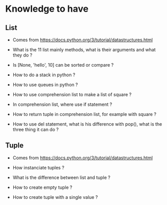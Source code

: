 # Knowledge to have


## List 
- Comes from https://docs.python.org/3/tutorial/datastructures.html

- What is the 11 list mainly methods, what is their arguments and what they do ? 
- Is [None, 'hello', 10] can be sorted or compare ? 
- How to do a stack in python ? 
- How to use queues in python ? 
- How to use comprehension list to make a list of square ? 
- In comprehension list, where use if statement ? 
- How to return tuple in comprehension list, for example with square ? 
- How to use del statement, what is his difference with pop(), what is the three thing it can do ? 

## Tuple 
- Comes from https://docs.python.org/3/tutorial/datastructures.html

- How instanciate tuples ? 
- What is the difference between list and tuple ? 
- How to create empty tuple ?
- How to create tuple with a single value ? 